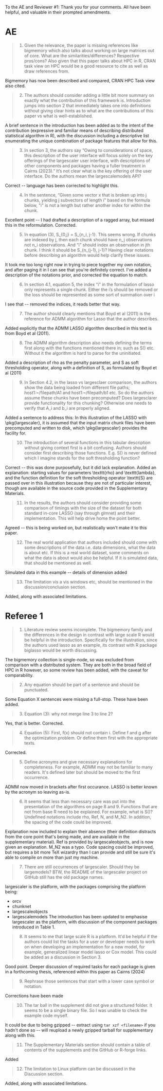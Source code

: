 To the AE and Reviewer #1: Thank you for your comments. All have been helpful, and valuable in their prompted amendments.

# AE

> 1. Given the relevance, the paper is missing references like bigmemory which also talks about working on large matrices out of core. What are the similarities/differences? Respective pros/cons? Also given that this paper talks about HPC in R, CRAN task view on HPC would be a good resource to cite as well as draw references from.

Bigmemory has now been described and compared, CRAN HPC Task view also cited.

> 2. The authors should consider adding a little bit more summary on exactly what the contribution of this framework is. Introduction jumps into section 2 that immediately takes one into definitions without giving clear hints as to what are the contributions of this paper vs what is well-established.

A brief sentence in the introduction has been added as to the intent of the contribution (expressive and familiar means of describing distributed statistical algorithm in R), with the discussion including a descriptive list enumerating the unique combination of package features that allow for this.

> 3. In section 3, the authors say “Owing to considerations of space, this description of the user interface will focus solely on the key offerings of the largescaler user interface, with descriptions of other components and packages having a fuller treatment in Cairns (2023).” It’s not clear what is the key offering of the user interface. Do the authors mean the largescalemodels API?

Correct -- language has been corrected to highlight this.

> 4. In the sentence, “Given some vector x that is broken up into j chunks, yielding j subvectors of length i” based on the formula below, "i" is not a length but rather another index for within the chunk.

Excellent point -- I had drafted a description of a ragged array, but missed this in the reformulation. Corrected.

> 5. In equation (3), S_{0,j} = S_{n_i, j-1}. This seems wrong. If chunks are indexed by j, then each chunk should have n_j observations not n_i observations. And “i” should index an observation in jth chunk. I think it should be S_{n_(j-1), j-1}? Having clear notations before describing an algorithm would help clarify these issues.

It took me too long right now in trying to piece together my own notation, and after paging it in I can see that you're definitely correct. I've added a description of the notations prior, and corrected the equation to match.

> 6. In section 4.1, equation 5, the index “i” in the formulation of lasso only represents a single chunk. Either the i’s should be removed or the loss should be represented as some sort of summation over i

I see that -- removed the indices, it reads better that way.

> 7. The author should clearly mentions that Boyd et al (2011) is the reference for ADMM algorithm for Lasso that the author describes.

Added explicitly that the ADMM LASSO algorithm described in this text is from Boyd et al (2011).

> 8. The ADMM algorithm description also needs defining the terms first along with the functions mentioned there in; such as S() etc. Without it the algorithm is hard to parse for the uninitiated.

Added a description of rho as the penalty parameter, and S as soft thresholding operator, along with a definition of S, as formulated by Boyd et al (2011)

> 9. In Section 4.2, in the lasso vs largesclaer comparison, the authors show the data being loaded from different file paths; host1:~/filepath/A1 and host1:~/filepath/b1 etc. So do the authors assume these chunks have been precomputed? Does largesclarer provide functionality for this chunking? Otherwise one needs to verify that A_i and b_i are properly aligned.

Added a sentence to address this: In this illustration of the LASSO with \pkg{largescaler}, it is assumed that the input matrix chunk files have been precomputed and written to disk, which \pkg{largescaler} provides the facility for.

> 10. The introduction of several functions in this tabular description without giving context first is a bit confusing. Authors should consider first describing those functions. E.g. S() is never defined which I imagine stands for the soft thresholding function?

Correct -- this was done purposefully, but it did lack explanation. Added an explanation: starting values for parameters \texttt{rho} and \texttt{lambda}, and the function definition for the soft thresholding operator \texttt{S} are passed over in this illustration because they are not of particular interest, though are available in the source code provided in the Supplementary Materials.

> 11. In the results, the authors should consider providing some comparison of timings with the size of the dataset for both standard in-core LASSO (say through glmnet) and their implementation. This will help drive home the point better.

Agreed -- this is being worked on, but realistically won't make it to this paper.

> 12. The real world application that authors included should come with some descriptions of the data i.e. data dimensions, what the data is about etc. If this is a real world dataset, some comments on what the data is about would also be helpful. If it is simulated data, that should be mentioned as well.

Simulated data in this example -- details of dimension added

> 13. The limitation vis a vis windows etc, should be mentioned in the discussion/conclusion section.

Added, along with associated limitations.

# Referee 1

> 1. Literature review seems incomplete. The bigmemory family and the differences in the design in contrast with large scale R would be helpful in the introduction. Specifically for the illustration, since the authors used lasso as an example, its contrast with R package biglasso would be worth discussing.

The bigmemory collection is single-node, so was excluded from comparison with a distributed system. They are both in the broad field of HPC in R however, so some review has been added, with the caveat for comparability.

> 2. Any equation should be part of a sentence and should be punctuated.

Some Equation X sentences were missing a full-stop. These have been added.

> 3. Equation (3): why not merge line 3 to line 2?

Yes, that is better. Corrected.

> 4. Equation (5): First, f(x) should not contain i.  Define f and g after the optimization problem. Or define them first with the appropriate texts.

Corrected.

> 5. Define acronyms and give necessary explanations for completeness. For example, ADMM may not be familiar to many readers. It's defined later but should be moved to the first occurrence.

ADMM now moved in brackets after first occurance. LASSO is better known by the acronym so leaving as-is.

> 6. It seems that less than necessary care was put into the presentation of the algorithms on page 8 and 9.  Functions that are not from base R need to be explained. For example, what is S()? Undefined notations include rho, Ref, N, and M_N2. In addition, the spacing of the code could be improved.

Explanation now included to explain their absence (their definition distracts from the core point that's being made, and are available in the supplementary material). Ref is provided by largescaleobjects, and is now given an explanation. M_N2 was a typo. Code spacing could be improved, but requires a bit more TeX wizardry than I can provide and still be sure it's able to compile on more than just my machine.

> 7. There are still occurrences of largescaler. Should they be largemodels? BTW, the README of the largescaler project on GitHub still has the old package names.

largescaler is the platform, with the packages comprising the platform being:
- orcv
- chunknet
- largescaleobjects
- largescalemodels
The introduction has been updated to emphasise largescaler as the platform, with discussion of the component packages introduced in Table 1.

> 8. It seems to me that large scale R is a platform. It'd be helpful if the authors could list the tasks for a user or developer needs to work on when developing an implementation for a new model, for example, generalized linear model lasso or Cox model. This could be added as a discussion in Section 3.

Good point. Deeper discussion of required tasks for each package is given in a forthcoming thesis, referenced within this paper as Cairns (2024)

> 9. Rephrase those sentences that start with a lower case symbol or notation.

Corrections have been made

> 10. The tar ball in the supplement did not give a structured folder. It seems to be a single binary file. So I was unable to check the example code myself.

It could be due to being gzipped -- extract using `tar xzf <filename>` if you hadn't done so -- will reupload a newly gzipped tarball for supplementary along with this.

> 11. The Supplementary Materials section should contain a table of contents of the supplements and the GitHub or R-forge links.

Added

> 12. The limitation to Linux platform can be discussed in the Discussion section.

Added, along with associated limitations.
